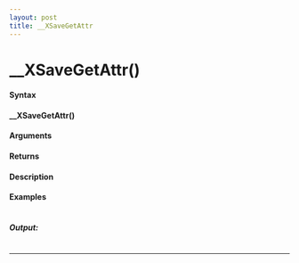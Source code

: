 ```yaml
---
layout: post
title: __XSaveGetAttr
---
```


# __XSaveGetAttr()


#### Syntax

#### __XSaveGetAttr()

#### Arguments

#### Returns

#### Description

#### Examples

```

```

##### Output:

```

```

---